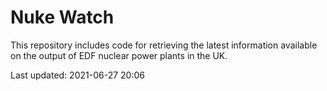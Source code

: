 # Nuke Watch

This repository includes code for retrieving the latest information available on the output of EDF nuclear power plants in the UK.

Last updated: 2021-06-27 20:06